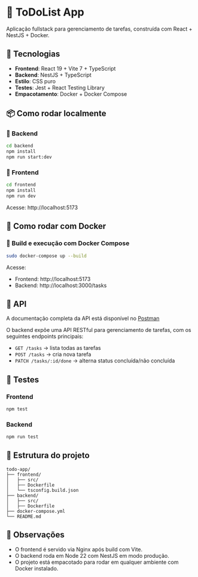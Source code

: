 # 🧠 ToDoList App

Aplicação fullstack para gerenciamento de tarefas, construída com React + NestJS + Docker.

## 🚀 Tecnologias

* **Frontend**: React 19 + Vite 7 + TypeScript  
* **Backend**: NestJS + TypeScript  
* **Estilo**: CSS puro  
* **Testes**: Jest + React Testing Library  
* **Empacotamento**: Docker + Docker Compose  

## 📦 Como rodar localmente

### 🔧 Backend

```bash
cd backend
npm install
npm run start:dev
```

### 🔧 Frontend

```bash
cd frontend
npm install
npm run dev
```

Acesse: http://localhost:5173

## 🐳 Como rodar com Docker

### 🔧 Build e execução com Docker Compose

```bash
sudo docker-compose up --build
```

Acesse:

* Frontend: http://localhost:5173  
* Backend: http://localhost:3000/tasks  

## 📡 API

A documentação completa da API está disponível no [Postman](https://documenter.getpostman.com/view/15936875/2sB3HkpKrA)

O backend expõe uma API RESTful para gerenciamento de tarefas, com os seguintes endpoints principais:

- `GET /tasks` → lista todas as tarefas  
- `POST /tasks` → cria nova tarefa  
- `PATCH /tasks/:id/done` → alterna status concluída/não concluída  


## 🧪 Testes

### Frontend

```bash
npm test
```

### Backend

```bash
npm run test
```

## 📁 Estrutura do projeto

```
todo-app/
├── frontend/
│   ├── src/
│   ├── Dockerfile
│   └── tsconfig.build.json
├── backend/
│   ├── src/
│   ├── Dockerfile
├── docker-compose.yml
└── README.md
```

## 📌 Observações

* O frontend é servido via Nginx após build com Vite.  
* O backend roda em Node 22 com NestJS em modo produção.  
* O projeto está empacotado para rodar em qualquer ambiente com Docker instalado.  
